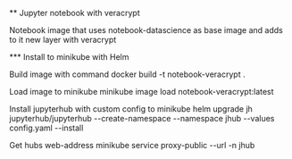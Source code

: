 ** Jupyter notebook with veracrypt

Notebook image that uses notebook-datascience as base image and adds to it new layer with veracrypt

*** Install to minikube with Helm

Build image with command
docker build -t notebook-veracrypt .

Load image to minikube
minikube image load notebook-veracrypt:latest

Install jupyterhub with custom config to minikube
helm upgrade jh jupyterhub/jupyterhub --create-namespace   --namespace jhub --values config.yaml --install 

Get hubs web-address
minikube service proxy-public --url -n jhub
